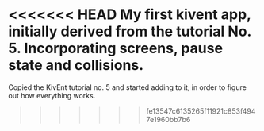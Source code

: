 <<<<<<< HEAD
My first kivent app, initially derived from the tutorial No. 5. Incorporating screens, pause state and collisions.
=======
Copied the KivEnt tutorial no. 5 and started adding to it, in order to figure out how everything works.
>>>>>>> fe13547c6135265f11921c853f4947e1960bb7b6

